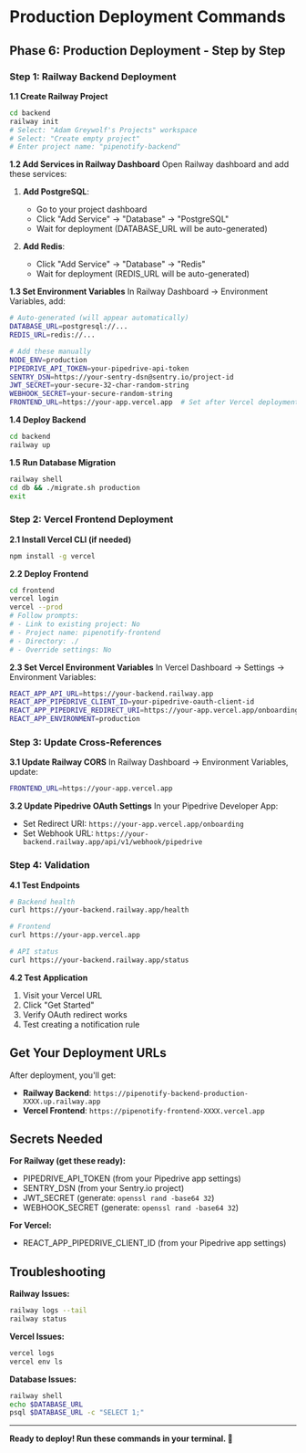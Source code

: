 # Production Deployment Commands

## Phase 6: Production Deployment - Step by Step

### Step 1: Railway Backend Deployment

**1.1 Create Railway Project**
```bash
cd backend
railway init
# Select: "Adam Greywolf's Projects" workspace
# Select: "Create empty project"
# Enter project name: "pipenotify-backend"
```

**1.2 Add Services in Railway Dashboard**
Open Railway dashboard and add these services:
1. **Add PostgreSQL**:
   - Go to your project dashboard
   - Click "Add Service" → "Database" → "PostgreSQL"
   - Wait for deployment (DATABASE_URL will be auto-generated)

2. **Add Redis**:
   - Click "Add Service" → "Database" → "Redis" 
   - Wait for deployment (REDIS_URL will be auto-generated)

**1.3 Set Environment Variables**
In Railway Dashboard → Environment Variables, add:
```bash
# Auto-generated (will appear automatically)
DATABASE_URL=postgresql://...
REDIS_URL=redis://...

# Add these manually
NODE_ENV=production
PIPEDRIVE_API_TOKEN=your-pipedrive-api-token
SENTRY_DSN=https://your-sentry-dsn@sentry.io/project-id
JWT_SECRET=your-secure-32-char-random-string
WEBHOOK_SECRET=your-secure-random-string
FRONTEND_URL=https://your-app.vercel.app  # Set after Vercel deployment
```

**1.4 Deploy Backend**
```bash
cd backend
railway up
```

**1.5 Run Database Migration**
```bash
railway shell
cd db && ./migrate.sh production
exit
```

### Step 2: Vercel Frontend Deployment

**2.1 Install Vercel CLI (if needed)**
```bash
npm install -g vercel
```

**2.2 Deploy Frontend**
```bash
cd frontend
vercel login
vercel --prod
# Follow prompts:
# - Link to existing project: No
# - Project name: pipenotify-frontend
# - Directory: ./
# - Override settings: No
```

**2.3 Set Vercel Environment Variables**
In Vercel Dashboard → Settings → Environment Variables:
```bash
REACT_APP_API_URL=https://your-backend.railway.app
REACT_APP_PIPEDRIVE_CLIENT_ID=your-pipedrive-oauth-client-id
REACT_APP_PIPEDRIVE_REDIRECT_URI=https://your-app.vercel.app/onboarding
REACT_APP_ENVIRONMENT=production
```

### Step 3: Update Cross-References

**3.1 Update Railway CORS**
In Railway Dashboard → Environment Variables, update:
```bash
FRONTEND_URL=https://your-app.vercel.app
```

**3.2 Update Pipedrive OAuth Settings**
In your Pipedrive Developer App:
- Set Redirect URI: `https://your-app.vercel.app/onboarding`
- Set Webhook URL: `https://your-backend.railway.app/api/v1/webhook/pipedrive`

### Step 4: Validation

**4.1 Test Endpoints**
```bash
# Backend health
curl https://your-backend.railway.app/health

# Frontend
curl https://your-app.vercel.app

# API status
curl https://your-backend.railway.app/status
```

**4.2 Test Application**
1. Visit your Vercel URL
2. Click "Get Started" 
3. Verify OAuth redirect works
4. Test creating a notification rule

## Get Your Deployment URLs

After deployment, you'll get:
- **Railway Backend**: `https://pipenotify-backend-production-XXXX.up.railway.app`
- **Vercel Frontend**: `https://pipenotify-frontend-XXXX.vercel.app`

## Secrets Needed

**For Railway (get these ready):**
- PIPEDRIVE_API_TOKEN (from your Pipedrive app settings)
- SENTRY_DSN (from your Sentry.io project)
- JWT_SECRET (generate: `openssl rand -base64 32`)
- WEBHOOK_SECRET (generate: `openssl rand -base64 32`)

**For Vercel:**
- REACT_APP_PIPEDRIVE_CLIENT_ID (from your Pipedrive app settings)

## Troubleshooting

**Railway Issues:**
```bash
railway logs --tail
railway status
```

**Vercel Issues:**
```bash
vercel logs
vercel env ls
```

**Database Issues:**
```bash
railway shell
echo $DATABASE_URL
psql $DATABASE_URL -c "SELECT 1;"
```

---

**Ready to deploy! Run these commands in your terminal. 🚀**